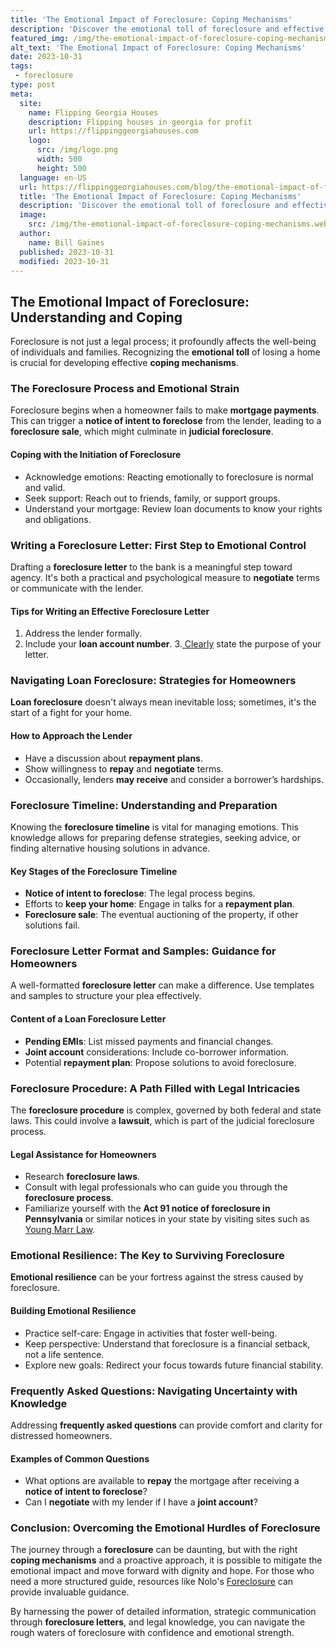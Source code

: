 ```yaml
---
title: 'The Emotional Impact of Foreclosure: Coping Mechanisms'
description: 'Discover the emotional toll of foreclosure and effective coping strategies. Gain insights into the impact on individuals and curious ways to handle the challenges.'
featured_img: /img/the-emotional-impact-of-foreclosure-coping-mechanisms.webp
alt_text: 'The Emotional Impact of Foreclosure: Coping Mechanisms'
date: 2023-10-31
tags:
 - foreclosure
type: post
meta:
  site:
    name: Flipping Georgia Houses
    description: Flipping houses in georgia for profit
    url: https://flippinggeorgiahouses.com
    logo:
      src: /img/logo.png
      width: 500
      height: 500
  language: en-US
  url: https://flippinggeorgiahouses.com/blog/the-emotional-impact-of-foreclosure-coping-mechanisms
  title: 'The Emotional Impact of Foreclosure: Coping Mechanisms'
  description: 'Discover the emotional toll of foreclosure and effective coping strategies. Gain insights into the impact on individuals and curious ways to handle the challenges.'
  image:
    src: /img/the-emotional-impact-of-foreclosure-coping-mechanisms.webp
  author:
    name: Bill Gaines
  published: 2023-10-31
  modified: 2023-10-31
---
```



## The Emotional Impact of Foreclosure: Understanding and Coping

Foreclosure is not just a legal process; it profoundly affects the well-being of individuals and families. Recognizing the **emotional toll** of losing a home is crucial for developing effective **coping mechanisms**.

### The Foreclosure Process and Emotional Strain

Foreclosure begins when a homeowner fails to make **mortgage payments**. This can trigger a **notice of intent to foreclose** from the lender, leading to a **foreclosure sale**, which might culminate in **judicial foreclosure**.

#### Coping with the Initiation of Foreclosure
  - Acknowledge emotions: Reacting emotionally to foreclosure is normal and valid.
  - Seek support: Reach out to friends, family, or support groups.
  - Understand your mortgage: Review loan documents to know your rights and obligations.

### Writing a Foreclosure Letter: First Step to Emotional Control

Drafting a **foreclosure letter** to the bank is a meaningful step toward agency. It's both a practical and psychological measure to **negotiate** terms or communicate with the lender.

#### Tips for Writing an Effective Foreclosure Letter

1. Address the lender formally.
2. Include your **loan account number**.
3.[  Clearly](https://flippinggeorgiahouses.com/blog/foreclosure-prevention-strategies-to-keep-your-home) state the purpose of your letter.

### Navigating Loan Foreclosure: Strategies for Homeowners

**Loan foreclosure** doesn't always mean inevitable loss; sometimes, it's the start of a fight for your home.

#### How to Approach the Lender
  - Have a discussion about **repayment plans**.
  - Show willingness to **repay** and **negotiate** terms.
  - Occasionally, lenders **may receive** and consider a borrower’s hardships.

### Foreclosure Timeline: Understanding and Preparation

Knowing the **foreclosure timeline** is vital for managing emotions. This knowledge allows for preparing defense strategies, seeking advice, or finding alternative housing solutions in advance.

#### Key Stages of the Foreclosure Timeline
  - **Notice of intent to foreclose**: The legal process begins.
  - Efforts to **keep your home**: Engage in talks for a **repayment plan**.
  - **Foreclosure sale**: The eventual auctioning of the property, if other solutions fail.

### Foreclosure Letter Format and Samples: Guidance for Homeowners

A well-formatted **foreclosure letter** can make a difference. Use templates and samples to structure your plea effectively.

#### Content of a Loan Foreclosure Letter
  - **Pending EMIs**: List missed payments and financial changes.
  - **Joint account** considerations: Include co-borrower information.
  - Potential **repayment plan**: Propose solutions to avoid foreclosure.

### Foreclosure Procedure: A Path Filled with Legal Intricacies

The **foreclosure procedure** is complex, governed by both federal and state laws. This could involve a **lawsuit**, which is part of the judicial foreclosure process.

#### Legal Assistance for Homeowners
  - Research **foreclosure laws**.
  - Consult with legal professionals who can guide you through the **foreclosure process**.
  - Familiarize yourself with the **Act 91 notice of foreclosure in Pennsylvania** or similar notices in your state by visiting sites such as [Young Marr Law](https://www.youngmarrlaw.com/what-is-the-act-91-notice-of-foreclosure-in-pennsylvania/).

### Emotional Resilience: The Key to Surviving Foreclosure

**Emotional resilience** can be your fortress against the stress caused by foreclosure.

#### Building Emotional Resilience
  - Practice self-care: Engage in activities that foster well-being.
  - Keep perspective: Understand that foreclosure is a financial setback, not a life sentence.
  - Explore new goals: Redirect your focus towards future financial stability.

### Frequently Asked Questions: Navigating Uncertainty with Knowledge

Addressing **frequently asked questions** can provide comfort and clarity for distressed homeowners.

#### Examples of Common Questions
  - What options are available to **repay** the mortgage after receiving a **notice of intent to foreclose**?
  - Can I **negotiate** with my lender if I have a **joint account**?

### Conclusion: Overcoming the Emotional Hurdles of Foreclosure

The journey through a **foreclosure** can be daunting, but with the right **coping mechanisms** and a proactive approach, it is possible to mitigate the emotional impact and move forward with dignity and hope. For those who need a more structured guide, resources like Nolo's [Foreclosure](https://www.nolo.com/legal-encyclopedia/free-books/foreclosure-book/chapter9-3.html) can provide invaluable guidance. 

By harnessing the power of detailed information, strategic communication through **foreclosure letters**, and legal knowledge, you can navigate the rough waters of foreclosure with confidence and emotional strength.